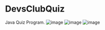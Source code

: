 # DevsClubQuiz
Java Quiz Program.
![image](https://user-images.githubusercontent.com/106076610/184660218-5be38436-ba99-478c-a7b3-709ab27ca389.png)
![image](https://user-images.githubusercontent.com/106076610/184660329-6c6cb8f3-271d-47cf-a9dd-e7d79878fa16.png)
![image](https://user-images.githubusercontent.com/106076610/184660409-86d28f33-09f8-4a8b-b400-ed3a499ed545.png)
